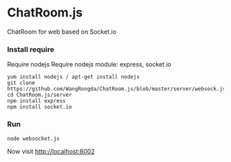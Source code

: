 ChatRoom.js
===========
ChatRoom for web based on Socket.io


### Install require ###
Require nodejs 
Require nodejs module: express, socket.io

	yum install nodejs / apt-get install nodejs
	git clone https://github.com/WangRongda/ChatRoom.js/blob/master/server/websock.js
	cd ChatRoom.js/server
	npm install express
	npm install socket.io

### Run ###

	node websocket.js

Now visit [http://localhost:8002](http://localhost:8002)
